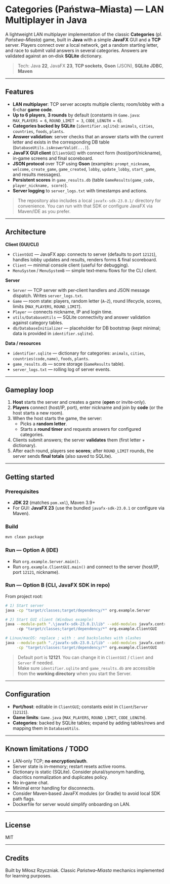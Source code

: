 # Categories (Państwa–Miasta) — LAN Multiplayer in Java

A lightweight LAN multiplayer implementation of the classic **Categories** (pl. *Państwa–Miasta*) game, built in **Java** with a simple **JavaFX** GUI and a **TCP** server. Players connect over a local network, get a random starting letter, and race to submit valid answers in several categories. Answers are validated against an on‑disk **SQLite** dictionary.

> Tech: Java **22**, JavaFX **23**, **TCP sockets**, **Gson** (JSON), **SQLite JDBC**, **Maven**

---

## Features
- **LAN multiplayer**: TCP server accepts multiple clients; room/lobby with a 6‑char **game code**.
- **Up to 6 players**, **3 rounds** by default (constants in `Game.java`: `MAX_PLAYERS = 6`, `ROUND_LIMIT = 3`, `CODE_LENGTH = 6`).  
- **Categories backed by SQLite** (`identifier.sqlite`): `animals`, `cities`, `countries`, `foods`, `plants`.
- **Answer validation**: server checks that an answer starts with the current letter and exists in the corresponding DB table (`DatabaseUtils.isAnswerValid(...)`).
- **JavaFX GUI client** (`ClientGUI`) with connect form (host/port/nickname), in‑game screens and final scoreboard.
- **JSON protocol** over TCP using **Gson** (examples: `prompt_nickname`, `welcome`, `create_game`, `game_created`, `lobby`, `update_lobby`, `start_game`, and results messages).
- **Persistent scores** in `game_results.db` (table `GameResults(game_code, player_nickname, score)`).
- **Server logging** to `server_logs.txt` with timestamps and actions.

> The repository also includes a local `javafx-sdk-23.0.1/` directory for convenience. You can run with that SDK or configure JavaFX via Maven/IDE as you prefer.

---

## Architecture
**Client (GUI/CLI)**
- `ClientGUI` — JavaFX app: connects to server (defaults to port `12121`), handles lobby updates and results, renders forms & final scoreboard.
- `Client` — minimal console client (useful for debugging).
- `MenuSystem` / `MenuSystemB` — simple text‑menu flows for the CLI client.

**Server**
- `Server` — TCP server with per‑client handlers and JSON message dispatch. Writes `server_logs.txt`.
- `Game` — room state: players, random letter (`A–Z`), round lifecycle, scores, limits (`MAX_PLAYERS`, `ROUND_LIMIT`).
- `Player` — connects nickname, IP and login time.
- `utils/DatabaseUtils` — SQLite connectivity and answer validation against category tables.
- `db/DatabaseInitializer` — placeholder for DB bootstrap (kept minimal; data is provided in `identifier.sqlite`).

**Data / resources**
- `identifier.sqlite` — dictionary for categories: `animals`, `cities`, `countries(code,name)`, `foods`, `plants`.
- `game_results.db` — score storage (`GameResults` table).
- `server_logs.txt` — rolling log of server events.

---

## Gameplay loop
1. **Host** starts the server and creates a game (**open** or invite‑only).  
2. **Players** connect (host/IP, port), enter nickname and join by **code** (or the host starts a new room).  
3. When the host starts the game, the server:  
   - Picks a **random letter**.  
   - Starts a **round timer** and requests answers for configured categories.  
4. Clients submit answers; the server **validates** them (first letter + dictionary).  
5. After each round, players see **scores**; after `ROUND_LIMIT` rounds, the server sends **final totals** (also saved to SQLite).

---

## Getting started

### Prerequisites
- **JDK 22** (matches `pom.xml`), Maven 3.9+  
- For GUI: **JavaFX 23** (use the bundled `javafx-sdk-23.0.1` or configure via Maven).

### Build
```bash
mvn clean package
```

### Run — Option A (IDE)
- Run `org.example.Server.main()`.
- Run `org.example.ClientGUI.main()` and connect to the server (host/IP, port `12121`, nickname).

### Run — Option B (CLI, JavaFX SDK in repo)
From project root:
```bash
# 1) Start server
java -cp "target/classes;target/dependency/*" org.example.Server

# 2) Start GUI client (Windows example)
java --module-path ".\javafx-sdk-23.0.1\lib" --add-modules javafx.controls,javafx.graphics,javafx.fxml ^
     -cp "target/classes;target/dependency/*" org.example.ClientGUI

# Linux/macOS: replace ; with : and backslashes with slashes
java --module-path "./javafx-sdk-23.0.1/lib" --add-modules javafx.controls,javafx.graphics,javafx.fxml \
     -cp "target/classes:target/dependency/*" org.example.ClientGUI
```

> Default port is **12121**. You can change it in `ClientGUI` / `Client` and `Server` if needed.  
> Make sure `identifier.sqlite` and `game_results.db` are accessible from the **working directory** when you start the Server.

---

## Configuration
- **Port/host**: editable in `ClientGUI`; constants exist in `Client`/`Server` (`12121`).
- **Game limits**: `Game.java` (`MAX_PLAYERS`, `ROUND_LIMIT`, `CODE_LENGTH`).
- **Categories**: backed by SQLite tables; expand by adding tables/rows and mapping them in `DatabaseUtils`.

---

## Known limitations / TODO
- LAN‑only TCP; **no encryption/auth**.
- Server state is in‑memory; restart resets active rooms.
- Dictionary is static (SQLite). Consider plural/synonym handling, diacritics normalization and duplicates policy.
- No in‑game chat.
- Minimal error handling for disconnects.
- Consider Maven‑based JavaFX modules (or Gradle) to avoid local SDK path flags.
- Dockerfile for server would simplify onboarding on LAN.

---

## License
MIT

---

## Credits
Built by Miłosz Rzyczniak. Classic *Państwa–Miasta* mechanics implemented for learning purposes.
